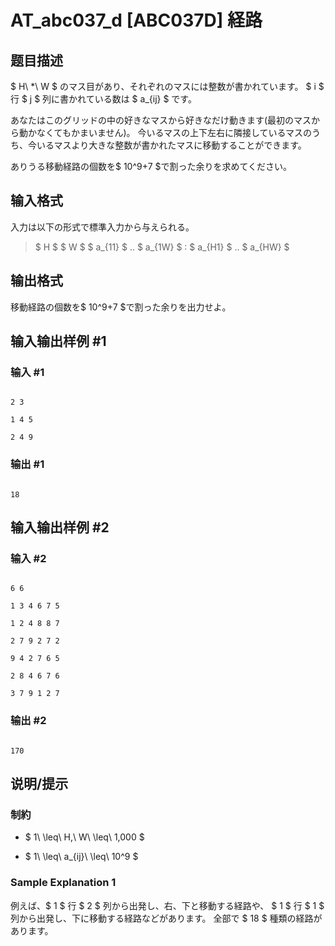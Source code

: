 # AT_abc037_d [ABC037D] 経路

## 题目描述

[problemUrl]: https://atcoder.jp/contests/abc037/tasks/abc037_d

$ H\ *\ W $ のマス目があり、それぞれのマスには整数が書かれています。 $ i $ 行 $ j $ 列に書かれている数は $ a_{ij} $ です。

あなたはこのグリッドの中の好きなマスから好きなだけ動きます(最初のマスから動かなくてもかまいません)。 今いるマスの上下左右に隣接しているマスのうち、今いるマスより大きな整数が書かれたマスに移動することができます。

ありうる移動経路の個数を$ 10^9+7 $で割った余りを求めてください。

## 输入格式

入力は以下の形式で標準入力から与えられる。

> $ H $ $ W $ $ a_{11} $ .. $ a_{1W} $ : $ a_{H1} $ .. $ a_{HW} $

## 输出格式

移動経路の個数を$ 10^9+7 $で割った余りを出力せよ。

## 输入输出样例 #1

### 输入 #1

```
2 3
1 4 5
2 4 9
```

### 输出 #1

```
18
```

## 输入输出样例 #2

### 输入 #2

```
6 6
1 3 4 6 7 5
1 2 4 8 8 7
2 7 9 2 7 2
9 4 2 7 6 5
2 8 4 6 7 6
3 7 9 1 2 7
```

### 输出 #2

```
170
```

## 说明/提示

### 制約

- $ 1\ \leq\ H,\ W\ \leq\ 1,000 $
- $ 1\ \leq\ a_{ij}\ \leq\ 10^9 $

### Sample Explanation 1

例えば、$ 1 $ 行 $ 2 $ 列から出発し、右、下と移動する経路や、 $ 1 $ 行 $ 1 $ 列から出発し、下に移動する経路などがあります。 全部で $ 18 $ 種類の経路があります。